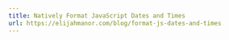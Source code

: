 ```yaml
---
title: Natively Format JavaScript Dates and Times
url: https://elijahmanor.com/blog/format-js-dates-and-times
---
```

